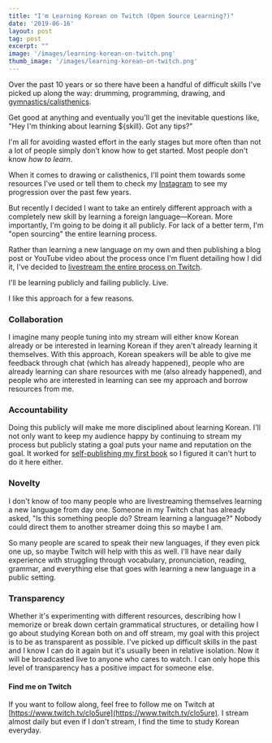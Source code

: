 ```yaml
---
title: "I'm Learning Korean on Twitch (Open Source Learning?)"
date: '2019-06-16'
layout: post
tag: post
excerpt: ""
image: '/images/learning-korean-on-twitch.png'
thumb_image: '/images/learning-korean-on-twitch.png'
---
```


Over the past 10 years or so there have been a handful of difficult skills I've picked up along the way: drumming, programming, drawing, and [gymnastics/calisthenics](https://www.instagram.com/adamjmorgan/).

Get good at anything and eventually you'll get the inevitable questions like, "Hey I'm thinking about learning ${skill}. Got any tips?"

I'm all for avoiding wasted effort in the early stages but more often than not a lot of people simply don't know how to get started. Most people don't know *how to learn*.

When it comes to drawing or calisthenics, I'll point them towards some resources I've used or tell them to check my [Instagram](https://www.instagram.com/adamjmorgan/) to see my progression over the past few years.

But recently I decided I want to take an entirely different approach with a completely new skill by learning a foreign language—Korean. More importantly, I'm going to be doing it all publicly. For lack of a better term, I'm "open sourcing" the entire learning process.

Rather than learning a new language on my own and then publishing a blog post or YouTube video about the process once I'm fluent detailing how I did it, I've decided to [livestream the entire process on Twitch](https://www.twitch.tv/clo5ure).

I'll be learning publicly and failing publicly. Live.

I like this approach for a few reasons.

### Collaboration

I imagine many people tuning into my stream will either know Korean already or be interested in learning Korean if they aren't already learning it themselves. With this approach, Korean speakers will be able to give me feedback through chat (which has already happened), people who are already learning can share resources with me (also already happened), and people who are interested in learning can see my approach and borrow resources from me.

### Accountability

Doing this publicly will make me more disciplined about learning Korean. I'll not only want to keep my audience happy by continuing to stream my process but publicly stating a goal puts your name and reputation on the goal. It worked for [self-publishing my first book](https://www.theangulartutorial.org/) so I figured it can't hurt to do it here either.

### Novelty

I don't know of too many people who are livestreaming themselves learning a new language from day one. Someone in my Twitch chat has already asked, "Is this something people do? Stream learning a language?" Nobody could direct them to another streamer doing this so maybe I am.

So many people are scared to speak their new languages, if they even pick one up, so maybe Twitch will help with this as well. I'll have near daily experience with struggling through vocabulary, pronunciation, reading, grammar, and everything else that goes with learning a new language in a public setting.

### Transparency

Whether it's experimenting with different resources, describing how I memorize or break down certain grammatical structures, or detailing how I go about studying Korean both on and off stream, my goal with this project is to be as transparent as possible. I've picked up difficult skills in the past and I know I can do it again but it's usually been in relative isolation. Now it will be broadcasted live to anyone who cares to watch. I can only hope this level of transparency has a positive impact for someone else.

#### Find me on Twitch

If you want to follow along, feel free to follow me on Twitch at [https://www.twitch.tv/clo5ure](https://www.twitch.tv/clo5ure). I stream almost daily but even if I don't stream, I find the time to study Korean everyday.